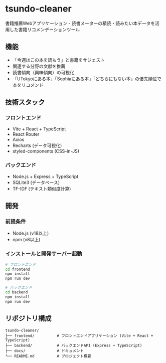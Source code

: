 # tsundo-cleaner

書籍推薦Webアプリケーション - 読書メーターの積読・読みたい本データを活用した書籍リコメンデーションツール

## 機能

- 「今週はこの本を読もう」と書籍をサジェスト
- 関連する分野の文献を推薦
- 読書傾向（興味傾向）の可視化
- 「UTokyoにある本」「Sophiaにある本」「どちらにもない本」の優先順位で本をリコメンド

## 技術スタック

### フロントエンド
- Vite + React + TypeScript
- React Router
- Axios
- Recharts (データ可視化)
- styled-components (CSS-in-JS)

### バックエンド
- Node.js + Express + TypeScript
- SQLite3 (データベース)
- TF-IDF (テキスト類似度計算)

## 開発

### 前提条件
- Node.js (v18以上)
- npm (v8以上)

### インストールと開発サーバー起動

```bash
# フロントエンド
cd frontend
npm install
npm run dev

# バックエンド
cd backend
npm install
npm run dev
```

## リポジトリ構成

```
tsundo-cleaner/
├── frontend/          # フロントエンドアプリケーション (Vite + React + TypeScript)
├── backend/           # バックエンドAPI (Express + TypeScript)
├── docs/              # ドキュメント
└── README.md          # プロジェクト概要
